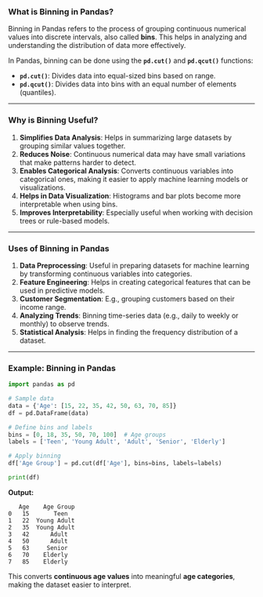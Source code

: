### **What is Binning in Pandas?**  
Binning in Pandas refers to the process of grouping continuous numerical values into discrete intervals, also called **bins**. This helps in analyzing and understanding the distribution of data more effectively.

In Pandas, binning can be done using the **`pd.cut()`** and **`pd.qcut()`** functions:

- **`pd.cut()`**: Divides data into equal-sized bins based on range.  
- **`pd.qcut()`**: Divides data into bins with an equal number of elements (quantiles).

---

### **Why is Binning Useful?**
1. **Simplifies Data Analysis**: Helps in summarizing large datasets by grouping similar values together.
2. **Reduces Noise**: Continuous numerical data may have small variations that make patterns harder to detect.
3. **Enables Categorical Analysis**: Converts continuous variables into categorical ones, making it easier to apply machine learning models or visualizations.
4. **Helps in Data Visualization**: Histograms and bar plots become more interpretable when using bins.
5. **Improves Interpretability**: Especially useful when working with decision trees or rule-based models.

---

### **Uses of Binning in Pandas**
1. **Data Preprocessing**: Useful in preparing datasets for machine learning by transforming continuous variables into categories.
2. **Feature Engineering**: Helps in creating categorical features that can be used in predictive models.
3. **Customer Segmentation**: E.g., grouping customers based on their income range.
4. **Analyzing Trends**: Binning time-series data (e.g., daily to weekly or monthly) to observe trends.
5. **Statistical Analysis**: Helps in finding the frequency distribution of a dataset.

---

### **Example: Binning in Pandas**
```python
import pandas as pd

# Sample data
data = {'Age': [15, 22, 35, 42, 50, 63, 70, 85]}
df = pd.DataFrame(data)

# Define bins and labels
bins = [0, 18, 35, 50, 70, 100]  # Age groups
labels = ['Teen', 'Young Adult', 'Adult', 'Senior', 'Elderly']

# Apply binning
df['Age Group'] = pd.cut(df['Age'], bins=bins, labels=labels)

print(df)
```
**Output:**
```
   Age    Age Group
0   15       Teen
1   22  Young Adult
2   35  Young Adult
3   42      Adult
4   50      Adult
5   63     Senior
6   70    Elderly
7   85    Elderly
```
This converts **continuous age values** into meaningful **age categories**, making the dataset easier to interpret.
